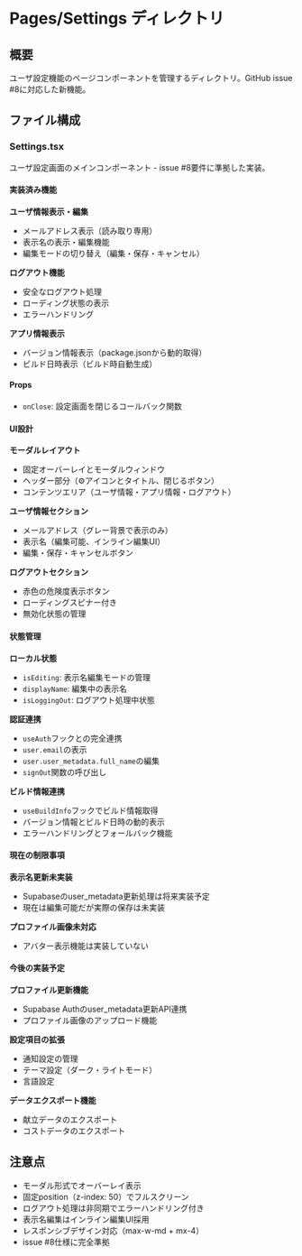 # Pages/Settings ディレクトリ

## 概要
ユーザ設定機能のページコンポーネントを管理するディレクトリ。GitHub issue #8に対応した新機能。

## ファイル構成

### Settings.tsx
ユーザ設定画面のメインコンポーネント - issue #8要件に準拠した実装。

#### 実装済み機能

**ユーザ情報表示・編集**
- メールアドレス表示（読み取り専用）
- 表示名の表示・編集機能
- 編集モードの切り替え（編集・保存・キャンセル）

**ログアウト機能**
- 安全なログアウト処理
- ローディング状態の表示
- エラーハンドリング

**アプリ情報表示**
- バージョン情報表示（package.jsonから動的取得）
- ビルド日時表示（ビルド時自動生成）

#### Props
- `onClose`: 設定画面を閉じるコールバック関数

#### UI設計

**モーダルレイアウト**
- 固定オーバーレイとモーダルウィンドウ
- ヘッダー部分（⚙️アイコンとタイトル、閉じるボタン）
- コンテンツエリア（ユーザ情報・アプリ情報・ログアウト）

**ユーザ情報セクション**
- メールアドレス（グレー背景で表示のみ）
- 表示名（編集可能、インライン編集UI）
- 編集・保存・キャンセルボタン

**ログアウトセクション**
- 赤色の危険度表示ボタン
- ローディングスピナー付き
- 無効化状態の管理

#### 状態管理

**ローカル状態**
- `isEditing`: 表示名編集モードの管理
- `displayName`: 編集中の表示名
- `isLoggingOut`: ログアウト処理中状態

**認証連携**
- `useAuth`フックとの完全連携
- `user.email`の表示
- `user.user_metadata.full_name`の編集
- `signOut`関数の呼び出し

**ビルド情報連携**
- `useBuildInfo`フックでビルド情報取得
- バージョン情報とビルド日時の動的表示
- エラーハンドリングとフォールバック機能

#### 現在の制限事項

**表示名更新未実装**
- Supabaseのuser_metadata更新処理は将来実装予定
- 現在は編集可能だが実際の保存は未実装

**プロファイル画像未対応**
- アバター表示機能は実装していない

#### 今後の実装予定

**プロファイル更新機能**
- Supabase Authのuser_metadata更新API連携
- プロファイル画像のアップロード機能

**設定項目の拡張**
- 通知設定の管理
- テーマ設定（ダーク・ライトモード）
- 言語設定

**データエクスポート機能**
- 献立データのエクスポート
- コストデータのエクスポート

## 注意点
- モーダル形式でオーバーレイ表示
- 固定position（z-index: 50）でフルスクリーン
- ログアウト処理は非同期でエラーハンドリング付き
- 表示名編集はインライン編集UI採用
- レスポンシブデザイン対応（max-w-md + mx-4）
- issue #8仕様に完全準拠